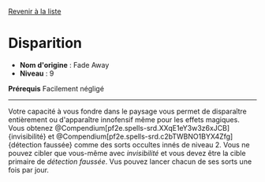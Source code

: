 [Revenir à la liste](..)

# Disparition

 * **Nom d'origine** : Fade Away
 * **Niveau** : 9


<p><span id="ctl00_MainContent_DetailedOutput"><strong>Prérequis</strong> Facilement négligé<br></span></p>
<hr>
<p>Votre capacité à vous fondre dans le paysage vous permet de disparaître entièrement ou d'apparaître innofensif même pour les effets magiques. Vous obtenez @Compendium[pf2e.spells-srd.XXqE1eY3w3z6xJCB]{invisibilité} et @Compendium[pf2e.spells-srd.c2bTWBNO1BYX4Zfg]{détection faussée} comme des sorts occultes innés de niveau 2. Vous ne pouvez cibler que vous-même avec <em>invisibilité</em> et vous devez être la cible primaire de <em>détection faussée</em>. Vus pouvez lancer chacun de ses sorts une fois par jour.&nbsp;</p>